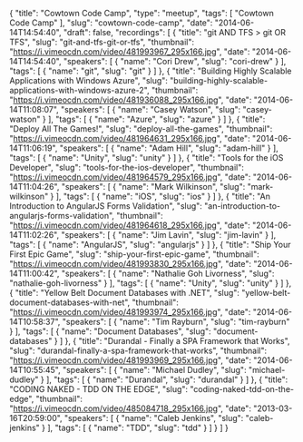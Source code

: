 {
  "title": "Cowtown Code Camp",
  "type": "meetup",
  "tags": [
    "Cowtown Code Camp"
  ],
  "slug": "cowtown-code-camp",
  "date": "2014-06-14T14:54:40",
  "draft": false,
  "recordings": [
    {
      "title": "git AND TFS > git OR TFS",
      "slug": "git-and-tfs-git-or-tfs",
      "thumbnail": "https://i.vimeocdn.com/video/481993967_295x166.jpg",
      "date": "2014-06-14T14:54:40",
      "speakers": [
        {
          "name": "Cori Drew",
          "slug": "cori-drew"
        }
      ],
      "tags": [
        {
          "name": "git",
          "slug": "git"
        }
      ]
    },
    {
      "title": "Building Highly Scalable Applications with Windows Azure",
      "slug": "building-highly-scalable-applications-with-windows-azure-2",
      "thumbnail": "https://i.vimeocdn.com/video/481936088_295x166.jpg",
      "date": "2014-06-14T11:08:07",
      "speakers": [
        {
          "name": "Casey Watson",
          "slug": "casey-watson"
        }
      ],
      "tags": [
        {
          "name": "Azure",
          "slug": "azure"
        }
      ]
    },
    {
      "title": "Deploy All The Games!",
      "slug": "deploy-all-the-games",
      "thumbnail": "https://i.vimeocdn.com/video/481964631_295x166.jpg",
      "date": "2014-06-14T11:06:19",
      "speakers": [
        {
          "name": "Adam Hill",
          "slug": "adam-hill"
        }
      ],
      "tags": [
        {
          "name": "Unity",
          "slug": "unity"
        }
      ]
    },
    {
      "title": "Tools for the iOS Developer",
      "slug": "tools-for-the-ios-developer",
      "thumbnail": "https://i.vimeocdn.com/video/481964579_295x166.jpg",
      "date": "2014-06-14T11:04:26",
      "speakers": [
        {
          "name": "Mark Wilkinson",
          "slug": "mark-wilkinson"
        }
      ],
      "tags": [
        {
          "name": "iOS",
          "slug": "ios"
        }
      ]
    },
    {
      "title": "An Introduction to AngularJS Forms Validation",
      "slug": "an-introduction-to-angularjs-forms-validation",
      "thumbnail": "https://i.vimeocdn.com/video/481964618_295x166.jpg",
      "date": "2014-06-14T11:02:26",
      "speakers": [
        {
          "name": "Jim Lavin",
          "slug": "jim-lavin"
        }
      ],
      "tags": [
        {
          "name": "AngularJS",
          "slug": "angularjs"
        }
      ]
    },
    {
      "title": "Ship Your First Epic Game",
      "slug": "ship-your-first-epic-game",
      "thumbnail": "https://i.vimeocdn.com/video/481993830_295x166.jpg",
      "date": "2014-06-14T11:00:42",
      "speakers": [
        {
          "name": "Nathalie Goh Livorness",
          "slug": "nathalie-goh-livorness"
        }
      ],
      "tags": [
        {
          "name": "Unity",
          "slug": "unity"
        }
      ]
    },
    {
      "title": "Yellow Belt Document Databases with .NET",
      "slug": "yellow-belt-document-databases-with-net",
      "thumbnail": "https://i.vimeocdn.com/video/481993974_295x166.jpg",
      "date": "2014-06-14T10:58:37",
      "speakers": [
        {
          "name": "Tim Rayburn",
          "slug": "tim-rayburn"
        }
      ],
      "tags": [
        {
          "name": "Document Databases",
          "slug": "document-databases"
        }
      ]
    },
    {
      "title": "Durandal - Finally a SPA Framework that Works",
      "slug": "durandal-finally-a-spa-framework-that-works",
      "thumbnail": "https://i.vimeocdn.com/video/481993969_295x166.jpg",
      "date": "2014-06-14T10:55:45",
      "speakers": [
        {
          "name": "Michael Dudley",
          "slug": "michael-dudley"
        }
      ],
      "tags": [
        {
          "name": "Durandal",
          "slug": "durandal"
        }
      ]
    },
    {
      "title": "CODING NAKED - TDD ON THE EDGE",
      "slug": "coding-naked-tdd-on-the-edge",
      "thumbnail": "https://i.vimeocdn.com/video/485084718_295x166.jpg",
      "date": "2013-03-16T20:59:00",
      "speakers": [
        {
          "name": "Caleb Jenkins",
          "slug": "caleb-jenkins"
        }
      ],
      "tags": [
        {
          "name": "TDD",
          "slug": "tdd"
        }
      ]
    }
  ]
}